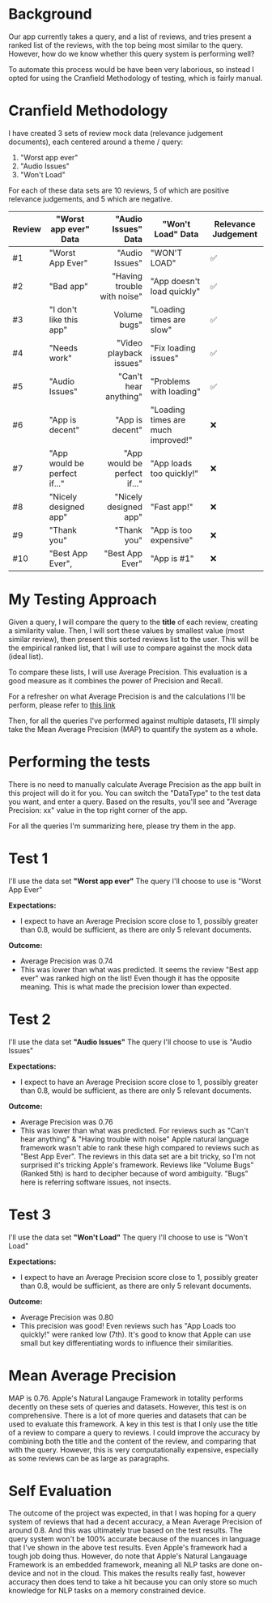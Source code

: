 # Background
Our app currently takes a query, and a list of reviews, and tries present a ranked list of the reviews, with the top being most similar to the query. However, how do we know whether this query system is performing well?

To automate this process would be have been very laborious, so instead I opted for using the Cranfield Methodology of testing, which is fairly manual.

# Cranfield Methodology
I have created 3 sets of review mock data (relevance judgement documents), each centered around a theme / query:
1. "Worst app ever"
2. "Audio Issues"
3. "Won't Load"

For each of these data sets are 10 reviews, 5 of which are positive relevance judgements, and 5 which are negative.

| Review | "Worst app ever" Data        | "Audio Issues" Data          | "Won't Load" Data                  | Relevance Judgement |
|--------|------------------------------|-----------------------------:|------------------------------------|---------------------|
| #1     | "Worst App Ever"             | "Audio Issues"               | "WON'T LOAD"                       | ✅                   |
| #2     | "Bad app"                    | "Having trouble with noise"  | "App doesn't load quickly"         | ✅                   |
| #3     | "I don't like this app"      | Volume bugs"                 | "Loading times are slow"           | ✅                   |
| #4     | "Needs work"                 | "Video playback issues"      | "Fix loading issues"               | ✅                   |
| #5     | "Audio Issues"               | "Can't hear anything"        | "Problems with loading"            | ✅                   |
| #6     | "App is decent"              | "App is decent"              | "Loading times are much improved!" | ❌                   |
| #7     | "App would be perfect if..." | "App would be perfect if..." | "App loads too quickly!"           | ❌                   |
| #8     | "Nicely designed app"        | "Nicely designed app"        | "Fast app!"                        | ❌                   |
| #9     | "Thank you"                  | "Thank you"                  | "App is too expensive"             | ❌                   |
| #10    | "Best App Ever",             | "Best App Ever"              | "App is #1"                        | ❌                   |

# My Testing Approach
Given a query, I will compare the query to the **title** of each review, creating a similarity value. Then, I will sort these values by smallest value (most similar review), then present this sorted reviews list to the user. This will be the empirical ranked list, that I will use to compare against the mock data (ideal list).

To compare these lists, I will use Average Precision. This evaluation is a good measure as it combines the power of Precision and Recall.

For a refresher on what Average Precision is and the calculations I'll be perform, please refer to [this link](https://www.coursera.org/learn/cs-410/lecture/rU7LT/lesson-3-3-evaluation-of-tr-systems-evaluating-ranked-lists-part-1)

Then, for all the queries I've performed against multiple datasets, I'll simply take the Mean Average Precision (MAP) to quantify the system as a whole.

# Performing the tests
There is no need to manually calculate Average Precision as the app built in this project will do it for you. You can switch the "DataType" to the test data you want, and enter a query. Based on the results, you'll see and "Average Precision: xx" value in the top right corner of the app.

For all the queries I'm summarizing here, please try them in the app.

# Test 1
I'll use the data set **"Worst app ever"**
The query I'll choose to use is "Worst App Ever"

**Expectations:**
- I expect to have an Average Precision score close to 1, possibly greater than 0.8, would be sufficient, as there are only 5 relevant documents.

**Outcome:**
- Average Precision was 0.74
- This was lower than what was predicted. It seems the review "Best app ever" was ranked high on the list! Even though it has the opposite meaning. This is what made the precision lower than expected.

# Test 2
I'll use the data set **"Audio Issues"**
The query I'll choose to use is "Audio Issues"

**Expectations:**
- I expect to have an Average Precision score close to 1, possibly greater than 0.8, would be sufficient, as there are only 5 relevant documents.

**Outcome:**
- Average Precision was 0.76
- This was lower than what was predicted. For reviews such as "Can't hear anything" & "Having trouble with noise" Apple natural language framework wasn't able to rank these high compared to reviews such as "Best App Ever". The reviews in this data set are a bit tricky, so I'm not surprised it's tricking Apple's framework. Reviews like "Volume Bugs" (Ranked 5th) is hard to decipher because of word ambiguity. "Bugs" here is referring software issues, not insects.

# Test 3
I'll use the data set **"Won't Load"**
The query I'll choose to use is "Won't Load"

**Expectations:**
- I expect to have an Average Precision score close to 1, possibly greater than 0.8, would be sufficient, as there are only 5 relevant documents.

**Outcome:**
- Average Precision was 0.80
- This precision was good! Even reviews such has "App Loads too quickly!" were ranked low (7th). It's good to know that Apple can use small but key differentiating words to influence their similarities.

# Mean Average Precision
MAP is 0.76. Apple's Natural Langauge Framework in totality performs decently on these sets of queries and datasets. However, this test is on comprehensive. There is a lot of more queries and datasets that can be used to evaluate this framework. 
A key in this test is that I only use the title of a review to compare a query to reviews. I could improve the accuracy by combining both the title and the content of the review, and comparing that with the query. However, this is very computationally expensive, especially as some reviews can be as large as paragraphs.

# Self Evaluation
The outcome of the project was expected, in that I was hoping for a query system of reviews that had a decent accuracy, a Mean Average Precision of around 0.8. And this was ultimately true based on the test results. The query system won't be 100% accurate because of the nuances in language that I've shown in the above test results. Even Apple's framework had a tough job doing thus. However, do note that Apple's Natural Langauage Framework is an embedded framework, meaning all NLP tasks are done on-device and not in the cloud. This makes the results really fast, however accuracy then does tend to take a hit because you can only store so much knowledge for NLP tasks on a memory constrained device.
